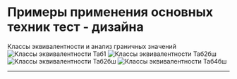 # Примеры применения основных техник тест - дизайна

Классы эквивалентности и анализ граничных значений
![Классы эквивалентности Таб1](https://github.com/Elena-Belova/Test-Design/assets/148638077/04d3ba1d-d14b-4bf1-85cf-513a0939d34c)
![Классы эквивалентности Таб2бш](https://github.com/Elena-Belova/Test-Design/assets/148638077/f6048ec2-6d7d-4438-80df-4399e33e845a)
![Классы эквивалентности Таб2бш](https://github.com/Elena-Belova/Test-Design/assets/148638077/971240dc-f9ba-49da-a380-7c54ed0a3602)
![Классы эквивалентности Таб4бш](https://github.com/Elena-Belova/Test-Design/assets/148638077/92c154f0-0223-477e-98bb-7a5260c60c20)

<hr>
